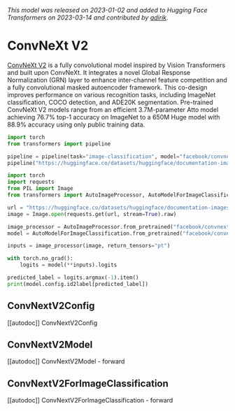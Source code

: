 <!--Copyright 2023 The HuggingFace Team. All rights reserved.

Licensed under the Apache License, Version 2.0 (the "License"); you may not use this file except in compliance with
the License. You may obtain a copy of the License at

http://www.apache.org/licenses/LICENSE-2.0

Unless required by applicable law or agreed to in writing, software distributed under the License is distributed on
an "AS IS" BASIS, WITHOUT WARRANTIES OR CONDITIONS OF ANY KIND, either express or implied. See the License for the
specific language governing permissions and limitations under the License.

⚠️ Note that this file is in Markdown but contain specific syntax for our doc-builder (similar to MDX) that may not be
rendered properly in your Markdown viewer.

-->
*This model was released on 2023-01-02 and added to Hugging Face Transformers on 2023-03-14 and contributed by [adirik](https://huggingface.co/adirik).*

# ConvNeXt V2

[ConvNeXt V2](https://huggingface.co/papers/2301.00808) is a fully convolutional model inspired by Vision Transformers and built upon ConvNeXt. It integrates a novel Global Response Normalization (GRN) layer to enhance inter-channel feature competition and a fully convolutional masked autoencoder framework. This co-design improves performance on various recognition tasks, including ImageNet classification, COCO detection, and ADE20K segmentation. Pre-trained ConvNeXt V2 models range from an efficient 3.7M-parameter Atto model achieving 76.7% top-1 accuracy on ImageNet to a 650M Huge model with 88.9% accuracy using only public training data.

<hfoptions id="usage">
<hfoption id="Pipeline">

```py
import torch
from transformers import pipeline

pipeline = pipeline(task="image-classification", model="facebook/convnextv2-tiny-1k-224", dtype="auto")
pipeline("https://huggingface.co/datasets/huggingface/documentation-images/resolve/main/pipeline-cat-chonk.jpeg")
```

</hfoption>
<hfoption id="AutoModel">

```python
import torch
import requests
from PIL import Image
from transformers import AutoImageProcessor, AutoModelForImageClassification

url = "https://huggingface.co/datasets/huggingface/documentation-images/resolve/main/pipeline-cat-chonk.jpeg"
image = Image.open(requests.get(url, stream=True).raw)

image_processor = AutoImageProcessor.from_pretrained("facebook/convnextv2-tiny-1k-224")
model = AutoModelForImageClassification.from_pretrained("facebook/convnextv2-tiny-1k-224", dtype="auto")

inputs = image_processor(image, return_tensors="pt")

with torch.no_grad():
    logits = model(**inputs).logits

predicted_label = logits.argmax(-1).item()
print(model.config.id2label[predicted_label])
```

</hfoption>
</hfoptions>

## ConvNextV2Config

[[autodoc]] ConvNextV2Config

## ConvNextV2Model

[[autodoc]] ConvNextV2Model
    - forward

## ConvNextV2ForImageClassification

[[autodoc]] ConvNextV2ForImageClassification
    - forward

